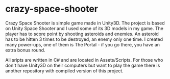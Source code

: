 # crazy-space-shooter

Crazy Space Shooter is simple game made in Unity3D.
The project is based on Unity Space Shooter and I used some of its 3D models in my game.
The player has to score point by shooting asteroids and enemies. 
An asteroid has to be hitten 3 times to be destroyed, an enemy only one time.
I created many power-ups, one of them is The Portal - if you go there, you have an extra bonus round.

All sripts are written in C# and are located in Assets/Scripts.
For those who don't have Unity3D on their computers but want to play the game
there is another repository with compiled version of this project.

